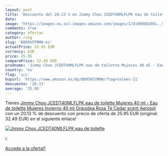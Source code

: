 ```yaml
---
layout: post
title: 'Descuento del 20.13 % en Jimmy Choo JCEDT40MLFLPK eau de toilette'
date: 
image: 'https://images-eu.ssl-images-amazon.com/images/I/4196R8GC0SL._SL200_.jpg'
comments: true
category: ofertas
author: ring
slug: 'B00565TNMA-es'
actualPrice: 25.95 EUR
currency: EUR
price: 25.95
comparePrice: 32.49 EUR
prodname: 'Jimmy Choo JCEDT40MLFLPK eau de toilette Mujeres 40 ml - Eau de toilette  Mujeres  Invierno  40 ml  Orquidea  Rosa  Té  Cedar  scent   Aerosol '
country: 'es'
flag: '🇪🇸'
buyurl: 'https://www.amazon.es/dp/B00565TNMA/?tag=tolees-21'
descuento: '20.13'
average: '25.95'
---
```


Tienes [Jimmy Choo JCEDT40MLFLPK eau de toilette Mujeres 40 ml - Eau de toilette  Mujeres  Invierno  40 ml  Orquidea  Rosa  Té  Cedar  scent   Aerosol ](https://www.amazon.es/dp/B00565TNMA/?tag=tolees-21) con un 20.13 % de descuento con precio de oferta de 25.95 EUR (original: 32.49 EUR) en el siguiente enlace!

[![Jimmy Choo JCEDT40MLFLPK eau de toilette](https://images-eu.ssl-images-amazon.com/images/I/4196R8GC0SL._SL200_.jpg)](https://www.amazon.es/dp/B00565TNMA/?tag=tolees-21)

ℹ️:


[Accede a la oferta!!](https://www.amazon.es/dp/B00565TNMA/?tag=tolees-21)
